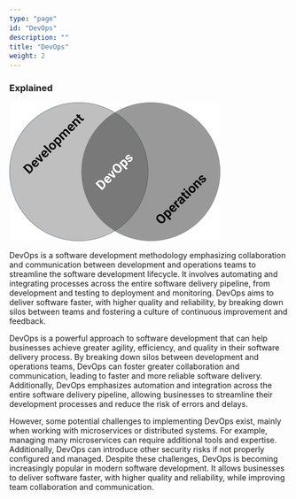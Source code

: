 ```yaml
---
type: "page"
id: "DevOps"
description: ""
title: "DevOps"
weight: 2
---
```



### Explained


![devops](devops.png)


DevOps is a software development methodology emphasizing collaboration and communication between development and operations teams to streamline the software development lifecycle. It involves automating and integrating processes across the entire software delivery pipeline, from development and testing to deployment and monitoring. DevOps aims to deliver software faster, with higher quality and reliability, by breaking down silos between teams and fostering a culture of continuous improvement and feedback.

DevOps is a powerful approach to software development that can help businesses achieve greater agility, efficiency, and quality in their software delivery process. By breaking down silos between development and operations teams, DevOps can foster greater collaboration and communication, leading to faster and more reliable software delivery. Additionally, DevOps emphasizes automation and integration across the entire software delivery pipeline, allowing businesses to streamline their development processes and reduce the risk of errors and delays.

However, some potential challenges to implementing DevOps exist, mainly when working with microservices or distributed systems. For example, managing many microservices can require additional tools and expertise. Additionally, DevOps can introduce other security risks if not properly configured and managed. Despite these challenges, DevOps is becoming increasingly popular in modern software development. It allows businesses to deliver software faster, with higher quality and reliability, while improving team collaboration and communication.